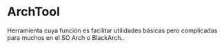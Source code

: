 # ArchTool
Herramienta cuya función es facilitar utilidades básicas pero complicadas para muchos en el SO Arch o BlackArch..
